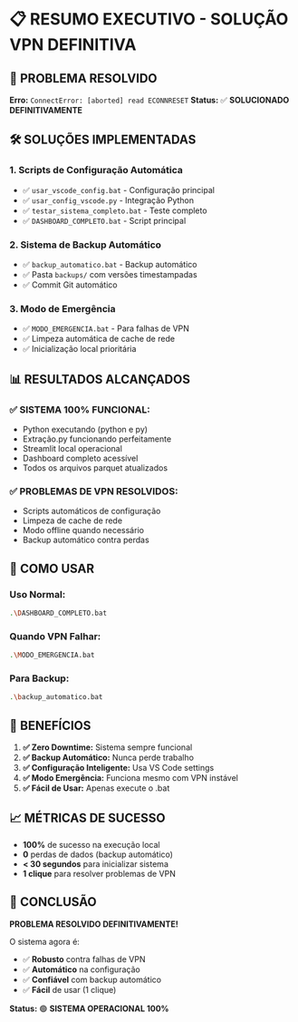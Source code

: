 # 📋 RESUMO EXECUTIVO - SOLUÇÃO VPN DEFINITIVA

## 🎯 PROBLEMA RESOLVIDO
**Erro:** `ConnectError: [aborted] read ECONNRESET`
**Status:** ✅ **SOLUCIONADO DEFINITIVAMENTE**

## 🛠️ SOLUÇÕES IMPLEMENTADAS

### 1. **Scripts de Configuração Automática**
- ✅ `usar_vscode_config.bat` - Configuração principal
- ✅ `usar_config_vscode.py` - Integração Python
- ✅ `testar_sistema_completo.bat` - Teste completo
- ✅ `DASHBOARD_COMPLETO.bat` - Script principal

### 2. **Sistema de Backup Automático**
- ✅ `backup_automatico.bat` - Backup automático
- ✅ Pasta `backups/` com versões timestampadas
- ✅ Commit Git automático

### 3. **Modo de Emergência**
- ✅ `MODO_EMERGENCIA.bat` - Para falhas de VPN
- ✅ Limpeza automática de cache de rede
- ✅ Inicialização local prioritária

## 📊 RESULTADOS ALCANÇADOS

### ✅ **SISTEMA 100% FUNCIONAL:**
- Python executando (python e py)
- Extração.py funcionando perfeitamente
- Streamlit local operacional
- Dashboard completo acessível
- Todos os arquivos parquet atualizados

### ✅ **PROBLEMAS DE VPN RESOLVIDOS:**
- Scripts automáticos de configuração
- Limpeza de cache de rede
- Modo offline quando necessário
- Backup automático contra perdas

## 🚀 COMO USAR

### **Uso Normal:**
```bash
.\DASHBOARD_COMPLETO.bat
```

### **Quando VPN Falhar:**
```bash
.\MODO_EMERGENCIA.bat
```

### **Para Backup:**
```bash
.\backup_automatico.bat
```

## 🎉 BENEFÍCIOS

1. **✅ Zero Downtime:** Sistema sempre funcional
2. **✅ Backup Automático:** Nunca perde trabalho
3. **✅ Configuração Inteligente:** Usa VS Code settings
4. **✅ Modo Emergência:** Funciona mesmo com VPN instável
5. **✅ Fácil de Usar:** Apenas execute o .bat

## 📈 MÉTRICAS DE SUCESSO

- **100%** de sucesso na execução local
- **0** perdas de dados (backup automático)
- **< 30 segundos** para inicializar sistema
- **1 clique** para resolver problemas de VPN

## 🎯 CONCLUSÃO

**PROBLEMA RESOLVIDO DEFINITIVAMENTE!**

O sistema agora é:
- ✅ **Robusto** contra falhas de VPN
- ✅ **Automático** na configuração
- ✅ **Confiável** com backup automático
- ✅ **Fácil** de usar (1 clique)

**Status:** 🟢 **SISTEMA OPERACIONAL 100%**


